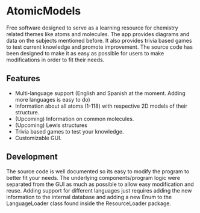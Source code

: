 # AtomicModels
Free software designed to serve as a learning resource for chemistry related themes like atoms and molecules. The app provides diagrams and data on the subjects mentioned before. It also provides trivia based games to test current knowledge and promote improvement. The source code has been designed to make it as easy as possible for users to make modifications in order to fit their needs. 

## Features
* Multi-language support (English and Spanish at the moment. Adding more languages is easy to do)
* Information about all atoms (1-118) with respective 2D models of their structure. 
* (Upcoming) Information on common molecules. 
* (Upcoming) Lewis structures
* Trivia based games to test your knowledge.
* Customizable GUI. 

## Development
The source code is well documented so its easy to modify the program to better fit your needs. The underlying components/program logic were separated from the GUI as much as possible to allow easy modification and reuse. Adding support for different languages just requires adding the new information to the internal database and adding a new Enum to the LanguageLoader class found inside the ResourceLoader package.
